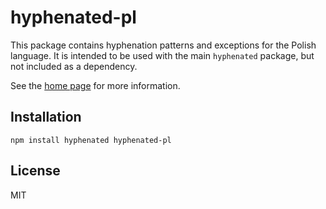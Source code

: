 # hyphenated-pl
This package contains hyphenation patterns and exceptions for the Polish language. It is intended to be used with the main `hyphenated` package, but not included as a dependency.

See the [home page](https://github.com/sergeysolovev/hyphenated) for more
information.

## Installation

```shell
npm install hyphenated hyphenated-pl
```

## License
MIT